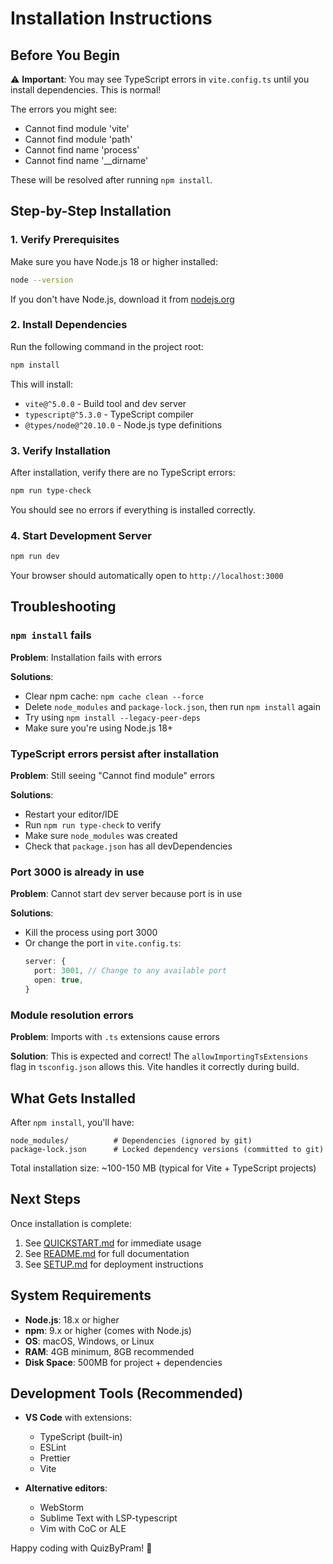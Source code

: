# Installation Instructions

## Before You Begin

⚠️ **Important**: You may see TypeScript errors in `vite.config.ts` until you install dependencies. This is normal!

The errors you might see:
- Cannot find module 'vite'
- Cannot find module 'path'
- Cannot find name 'process'
- Cannot find name '__dirname'

These will be resolved after running `npm install`.

## Step-by-Step Installation

### 1. Verify Prerequisites

Make sure you have Node.js 18 or higher installed:

```bash
node --version
```

If you don't have Node.js, download it from [nodejs.org](https://nodejs.org/)

### 2. Install Dependencies

Run the following command in the project root:

```bash
npm install
```

This will install:
- `vite@^5.0.0` - Build tool and dev server
- `typescript@^5.3.0` - TypeScript compiler
- `@types/node@^20.10.0` - Node.js type definitions

### 3. Verify Installation

After installation, verify there are no TypeScript errors:

```bash
npm run type-check
```

You should see no errors if everything is installed correctly.

### 4. Start Development Server

```bash
npm run dev
```

Your browser should automatically open to `http://localhost:3000`

## Troubleshooting

### `npm install` fails

**Problem**: Installation fails with errors

**Solutions**:
- Clear npm cache: `npm cache clean --force`
- Delete `node_modules` and `package-lock.json`, then run `npm install` again
- Try using `npm install --legacy-peer-deps`
- Make sure you're using Node.js 18+

### TypeScript errors persist after installation

**Problem**: Still seeing "Cannot find module" errors

**Solutions**:
- Restart your editor/IDE
- Run `npm run type-check` to verify
- Make sure `node_modules` was created
- Check that `package.json` has all devDependencies

### Port 3000 is already in use

**Problem**: Cannot start dev server because port is in use

**Solutions**:
- Kill the process using port 3000
- Or change the port in `vite.config.ts`:
  ```typescript
  server: {
    port: 3001, // Change to any available port
    open: true,
  }
  ```

### Module resolution errors

**Problem**: Imports with `.ts` extensions cause errors

**Solution**: This is expected and correct! The `allowImportingTsExtensions` flag in `tsconfig.json` allows this. Vite handles it correctly during build.

## What Gets Installed

After `npm install`, you'll have:

```
node_modules/          # Dependencies (ignored by git)
package-lock.json      # Locked dependency versions (committed to git)
```

Total installation size: ~100-150 MB (typical for Vite + TypeScript projects)

## Next Steps

Once installation is complete:

1. See [QUICKSTART.md](QUICKSTART.md) for immediate usage
2. See [README.md](README.md) for full documentation
3. See [SETUP.md](SETUP.md) for deployment instructions

## System Requirements

- **Node.js**: 18.x or higher
- **npm**: 9.x or higher (comes with Node.js)
- **OS**: macOS, Windows, or Linux
- **RAM**: 4GB minimum, 8GB recommended
- **Disk Space**: 500MB for project + dependencies

## Development Tools (Recommended)

- **VS Code** with extensions:
  - TypeScript (built-in)
  - ESLint
  - Prettier
  - Vite

- **Alternative editors**:
  - WebStorm
  - Sublime Text with LSP-typescript
  - Vim with CoC or ALE

Happy coding with QuizByPram! 🚀

